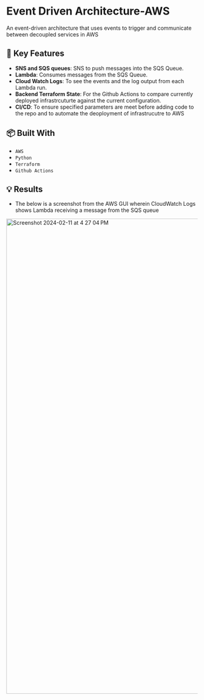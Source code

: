 # Event Driven Architecture-AWS
An event-driven architecture that  uses events to trigger and communicate between decoupled services in AWS

## 🚀 Key Features

- **SNS and SQS queues**: SNS to push messages into the SQS Queue.
- **Lambda**: Consumes messages from the SQS Queue.
- **Cloud Watch Logs**: To see the events and the log output from each Lambda run.
- **Backend Terraform State**: For the Github Actions to compare currently deployed infrastrcuturte against the current configuration.
- **CI/CD**: To ensure specified parameters are meet before adding code to the repo and to automate the deoployment of infrastrucutre to AWS

## 📦 Built With

- `AWS`
- `Python`
- `Terraform`
- `Github Actions`


## 💡 Results

   - The below is a screenshot from the AWS GUI wherein CloudWatch Logs shows Lambda receiving a message from the SQS queue
<img width="1252" alt="Screenshot 2024-02-11 at 4 27 04 PM" src="https://github.com/akilblanchard/event-driven-architecture-aws/assets/108893749/9c03efed-db58-4224-bc38-168aacd15f66">
